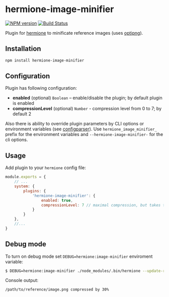 # hermione-image-minifier

[![NPM version](https://img.shields.io/npm/v/hermione-image-minifier.svg?style=flat)](https://www.npmjs.org/package/hermione-image-minifier)
[![Build Status](https://travis-ci.org/gemini-testing/hermione-image-minifier.svg?branch=master)](https://travis-ci.org/gemini-testing/hermione-image-minifier)

Plugin for [hermione](https://github.com/gemini-testing/hermione) to minificate reference images (uses [optipng](https://github.com/imagemin/optipng-bin)).

## Installation

```bash
npm install hermione-image-minifier
```

## Configuration

Plugin has following configuration:

* **enabled** (optional) `Boolean` – enable/disable the plugin; by default plugin is enabled
* **compressionLevel** (optional) `Number` - compression level from 0 to 7; by default 2

Also there is ability to override plugin parameters by CLI options or environment variables
(see [configparser](https://github.com/gemini-testing/configparser)).
Use `hermione_image_minifier_` prefix for the environment variables and `--hermione-image-minifier-` for the cli options.

## Usage

Add plugin to your `hermione` config file:

```js
module.exports = {
    // ...
    system: {
        plugins: {
            'hermione-image-minifier': {
                enabled: true,
                compressionLevel: 7 // maximal compression, but takes the most time
            }
        }
    },
    //...
}
```

## Debug mode

To turn on debug mode set `DEBUG=hermione:image-minifier` enviroment variable:

```bash
$ DEBUG=hermione:image-minifier ./node_modules/.bin/hermione --update-refs
```

Console output:

```bash
/path/to/reference/image.png compressed by 30%
```
